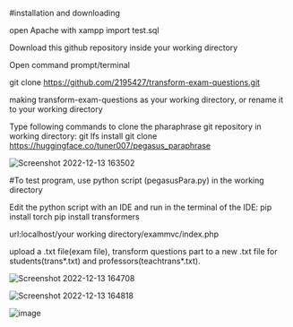 #installation and downloading

open Apache with xampp
import test.sql

Download this github repository inside your working directory

Open command prompt/terminal

git clone https://github.com/2195427/transform-exam-questions.git

making transform-exam-questions as your working directory, or rename it to your working directory

Type following commands to clone the pharaphrase git repository in working directory:
git lfs install
git clone https://huggingface.co/tuner007/pegasus_paraphrase 


![Screenshot 2022-12-13 163502](https://user-images.githubusercontent.com/106719596/207731209-bacebcd4-6abb-4388-92eb-04e377fff022.png)


#To test program, use python script (pegasusPara.py) in the working directory

Edit the python script with an IDE and run in the terminal of the IDE:
pip install torch
pip install transformers

url:localhost/your working directory/exammvc/index.php

upload a .txt file(exam file), transform questions part to a new .txt file for students(trans*.txt) and professors(teachtrans*.txt).

![Screenshot 2022-12-13 164708](https://user-images.githubusercontent.com/106719596/207713736-41c98966-3c45-4c36-8274-fe7f35f54072.png)

![Screenshot 2022-12-13 164818](https://user-images.githubusercontent.com/106719596/207713837-f6cc1ea1-3d3d-4e4f-b598-9f23ac0ca2f0.png)

![image](https://user-images.githubusercontent.com/106719596/207713533-6113e2f6-6597-45f6-9cf3-4299762bf8cc.png)

